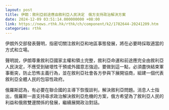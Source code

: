 ```yaml
---
layout: post
title: 伊朗：敘利亞前途應由敘利亞人民決定　俄方支持政治解決方案
date: 2024-12-09 03:51:14.000000000 +08:00
link: https://news.rthk.hk/rthk/ch/component/k2/1782644-20241209.htm
categories: rthk
---
```


伊朗外交部發表聲明，指密切關注敘利亞和地區事態發展，將在必要時採取適當的方式和立場。

聲明說，伊朗尊重敘利亞國家主權和領土完整，敘利亞命運和前途應完全由敘利亞人民決定，不應受到破壞性干預或外國意志強迫。要做到這一點，必須盡快結束軍事衝突，防止恐怖主義行為，並在敘利亞社會各方參與下展開協商，組建一個代表敘利亞全體人民的包容性政府。

俄羅斯認為，有必要在聯合國的主導下恢復談判，解決敘利亞問題。消息人士指出，俄羅斯一直支持尋求政治解決敘利亞危機的方案，俄方希望為了敘利亞人民的利益和俄敘雙邊關係的發展，繼續展開政治對話。
